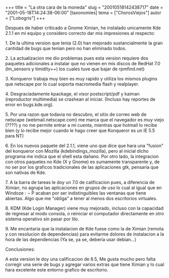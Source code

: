 +++
title = "La otra cara de la moneda"
slug = "20010518142438717"
date = "2001-05-18T14:24:38-06:00"
[taxonomies]
tema = ["ChorosViejos"]
autor = ["Lobogris"]
+++

Despues de haber criticado a Gnome Ximian, he instalado unicamente Kde
2.1.1 en mi equipo y considero correcto dar mis impresiones al respecto:

1\. De la ultima version que tenia (2.0) han mejorado sustancialmente la
gran cantidad de bugs que tenian pero no han eliminado todos.

2\. La actualizacion me dio problemas pues esta version requiere dos
paquetes adicionales a instalar que no vienen en mis discos de RedHat
7.0 (lm_sensors y timidity++) los cuales tuve que bajar de rpmfind.net)

3\. Konqueror trabaja muy bien es muy rapido y utiliza los mismos
plugins que netscape por lo cual soporta macromedia flash y realplayer.

4\. Desgraciadamente kpackage, el visor postscript/pdf y kaiman
(reproductor multimedia) se crashean al iniciar. (Incluso hay reportes
de error en bugs.kde.org).

<!-- more -->
5\. Por una razon que todavia no descubro, el sitio de correo web de
netscape (webmail.netscape.com) me marca que el navegador es muy viejo
(????) y no me permite entrar a mi cuenta, mientras que hotmail lo
recibe bien (y lo recibe mejor cuando le hago creer que Konqueror es un
IE 5.5 para NT)

6\. En los nuevos paquete del 2.1.1, viene uno que dice que hara una
"fusion" del konqueror con Mozilla (kdebindings_mozilla), pero al
inicial dicho programa me indica que el shell esta dañano. Por otro
lado, la integracion con otros paquetes no Kde (X y Gnome) es sumamente
transparente y, de no ser por los graficos tradicionales de las
aplicaciones gtk, pensaria que son nativas de Kde.

7\. A la barra de tareas le doy un 7.0 de calificacion pues, a
diferencia de Ximian, no agrupa las aplicaciones en grupos de uso lo
cual al igual que en Windoze : ¬ P acaban por ser indistinguibles las
ventanas que tiene abiertas. Algo que me "obliga" a tener al menos dos
escritorios virtuales.

8\. KDM (Kde Login Manager) viene muy mejorado, incluso con la capacidad
de regresar al modo consola, o reiniciar el computador directamente en
otro sistema operativo sin pasar por lilo.

9\. Me encantaria que la instalacion de Kde fuese como la de Ximian
(remota y con resolucion de dependencias) para evitarme dolores de
instalacion a la hora de las dependencias (Ya se, ya se, deberia usar
debian...)

Conclusiones:

A esta version le doy una calificacion de 8.5, Me gusta mucho pero falta
corregir una serie de bugs y agregar varios extras que tiene Ximian y lo
cual hara excelente este entorno grafico de escritorio.

